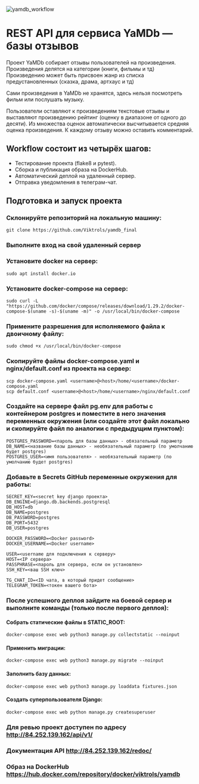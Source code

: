 ![yamdb_workflow](https://github.com/Viktrols/yamdb_final/actions/workflows/yamdb_workflow.yml/badge.svg?branch=master)

# REST API для сервиса YaMDb — базы отзывов
Проект YaMDb собирает отзывы пользователей на произведения. Произведения делятся на категории (книги, фильмы и тд) Произведению может быть присвоен жанр из списка предустановленных (сказка, драма, артхаус и тд)

Сами произведения в YaMDb не хранятся, здесь нельзя посмотреть фильм или послушать музыку.

Пользователи оставляют к произведениям текстовые отзывы и выставляют произведению рейтинг (оценку в диапазоне от одного до десяти). Из множества оценок автоматически высчитывается средняя оценка произведения. К каждому отзыву можно оставить комментарий.

## Workflow состоит из четырёх шагов:
- Тестирование проекта (flake8 и pytest).
- Сборка и публикация образа на DockerHub.
- Автоматический деплой на удаленный сервер.
- Отправка уведомления в телеграм-чат.

## Подготовка и запуск проекта
### Склонируйте репозиторий на локальную машину:
```
git clone https://github.com/Viktrols/yamdb_final
```
### Выполните вход на свой удаленный сервер

### Установите docker на сервер:
```
sudo apt install docker.io 
```
### Установите docker-compose на сервер:
```
sudo curl -L "https://github.com/docker/compose/releases/download/1.29.2/docker-compose-$(uname -s)-$(uname -m)" -o /usr/local/bin/docker-compose
```
### Примените разрешения для исполняемого файла к двоичному файлу:
```
sudo chmod +x /usr/local/bin/docker-compose
```
### Скопируйте файлы docker-compose.yaml и nginx/default.conf из проекта на сервер:
```
scp docker-compose.yaml <username>@<host>/home/<username>/docker-compose.yaml
scp default.conf <username>@<host>/home/<username>/nginx/default.conf

```
### Создайте на сервере файл pg.env для работы с контейнером postgres и поместите в него значения переменных окружения (или создайте этот файл локально и скопируйте файл по аналогии с предыдущим пунктом):
```
POSTGRES_PASSWORD=<пароль для базы данных> - обязательный параметр
DB_NAME=<название базы данных> - необязательный параметр (по умолчанию будет postgres)
POSTGRES_USER=<имя пользователя> - необязательный параметр (по умолчанию будет postgres)

```
### Добавьте в Secrets GitHub переменные окружения для работы:
```
SECRET_KEY=<secret key django проекта>
DB_ENGINE=django.db.backends.postgresql
DB_HOST=db
DB_NAME=postgres
DB_PASSWORD=postgres
DB_PORT=5432
DB_USER=postgres

DOCKER_PASSWORD=<Docker password>
DOCKER_USERNAME=<Docker username>

USER=<username для подключения к серверу>
HOST=<IP сервера>
PASSPHRASE=<пароль для сервера, если он установлен>
SSH_KEY=<ваш SSH ключ>

TG_CHAT_ID=<ID чата, в который придет сообщение>
TELEGRAM_TOKEN=<токен вашего бота>
```
### После успешного деплоя зайдите на боевой сервер и выполните команды (только после первого деплоя):
#### Собрать статические файлы в STATIC_ROOT:
```
docker-compose exec web python3 manage.py collectstatic --noinput
```
#### Применить миграции:
```
docker-compose exec web python3 manage.py migrate --noinput
```
#### Заполнить базу данных:
```
docker-compose exec web python3 manage.py loaddata fixtures.json
```
#### Создать суперпользователя Django:
```
docker-compose exec web python manage.py createsuperuser
```
### Для ревью проект доступен по адресу http://84.252.139.162/api/v1/
### Документация API http://84.252.139.162/redoc/
### Образ на DockerHub https://hub.docker.com/repository/docker/viktrols/yamdb
